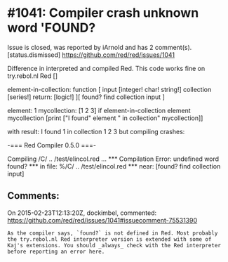 
#1041: Compiler crash unknown word 'FOUND?
================================================================================
Issue is closed, was reported by iArnold and has 2 comment(s).
[status.dismissed]
<https://github.com/red/red/issues/1041>

Difference in interpreted and compiled Red.
This code works fine on try.rebol.nl
Red []

element-in-collection: function [
    input [integer! char! string!]
    collection [series!]
    return: [logic!]
][
    found? find collection input
]

element: 1
mycollection: [1 2 3]
if element-in-collection element mycollection [print ["I found" element " in collection" mycollection]]

with result: I found 1  in collection 1 2 3
but compiling crashes:

-=== Red Compiler 0.5.0 ===-

Compiling /C/ .. /test/elincol.red ...
**\* Compilation Error: undefined word found?
**\* in file: %/C/ .. /test/elincol.red
**\* near: [found? find collection input]



Comments:
--------------------------------------------------------------------------------

On 2015-02-23T12:13:20Z, dockimbel, commented:
<https://github.com/red/red/issues/1041#issuecomment-75531390>

    As the compiler says, `found?` is not defined in Red. Most probably the try.rebol.nl Red interpreter version is extended with some of Kaj's extensions. You should _always_ check with the Red interpreter before reporting an error here.

